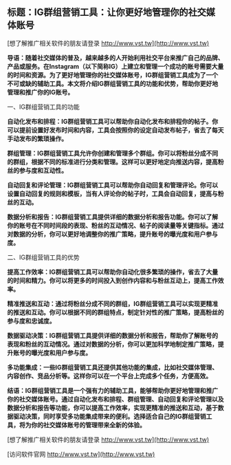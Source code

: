 ## **标题：IG群组营销工具：让你更好地管理你的社交媒体账号**

[想了解推广相关软件的朋友请登录 http://www.vst.tw](http://www.vst.tw)

**导语：随着社交媒体的普及，越来越多的人开始利用社交平台来推广自己的品牌、产品或服务。在Instagram（以下简称IG）上建立和管理一个成功的账号需要大量的时间和资源。为了更好地管理你的社交媒体账号，IG群组营销工具成为了一个不可或缺的辅助工具。本文将介绍IG群组营销工具的功能和优势，帮助你更好地管理和推广你的IG账号。**

一、IG群组营销工具的功能

**自动化发布和排程：IG群组营销工具可以帮助你自动化发布和排程你的帖子。你可以提前设置好发布时间和内容，工具会按照你的设定自动发布帖子，省去了每天手动发布的繁琐操作。**

**群组管理：IG群组营销工具允许你创建和管理多个群组。你可以将粉丝分成不同的群组，根据不同的标准进行分类和管理。这样可以更好地定向推送内容，提高粉丝的参与度和互动性。**

**自动回复和评论管理：IG群组营销工具可以帮助你自动回复和管理评论。你可以设置自动回复的规则和模板，当有人评论你的帖子时，工具会自动回复，提高与粉丝的互动。**

**数据分析和报告：IG群组营销工具提供详细的数据分析和报告功能。你可以了解你的账号在不同时间段的表现、粉丝的互动情况、帖子的阅读量等关键指标。通过对数据的分析，你可以更好地调整你的推广策略，提升账号的曝光度和用户参与度。**

二、IG群组营销工具的优势

**提高工作效率：IG群组营销工具可以帮助你自动化很多繁琐的操作，省去了大量的时间和精力。你可以将更多的时间投入到创作内容和与粉丝互动上，提高工作效率。**

**精准推送和互动：通过将粉丝分成不同的群组，IG群组营销工具可以实现更精准的推送和互动。你可以根据不同的群组特点，制定针对性的推广策略，提高粉丝的参与度和忠诚度。**

**数据驱动决策：IG群组营销工具提供详细的数据分析和报告，帮助你了解账号的表现和粉丝的互动情况。通过对数据的分析，你可以更加科学地制定推广策略，提升账号的曝光度和用户参与度。**

**多功能集成：一些IG群组营销工具还提供其他功能的集成，比如社交媒体管理、内容创作、竞品分析等。这样你可以在一个平台上完成多个任务，方便高效。**

**结语：IG群组营销工具是一个强有力的辅助工具，能够帮助你更好地管理和推广你的社交媒体账号。通过自动化发布和排程、群组管理、自动回复和评论管理以及数据分析和报告等功能，你可以提高工作效率，实现更精准的推送和互动，基于数据驱动决策，同时享受多功能集成带来的便利。选择适合自己的IG群组营销工具，将为你的社交媒体账号的管理带来全新的体验。**

[想了解推广相关软件的朋友请登录 http://www.vst.tw](http://www.vst.tw)


[访问软件官网 http://www.vst.tw](http://www.vst.tw)
